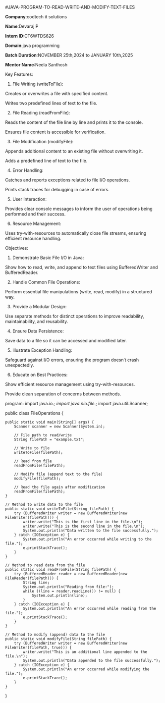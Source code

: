 #JAVA-PROGRAM-TO-READ-WRITE-AND-MODIFY-TEXT-FILES 

**Company**:codtech it solutions

**Name**:Devaraj P

**Intern ID**:CT6WTDS626

**Domain**:java programming

**Batch Duration**:NOVEMBER 25th,2024 to JANUARY 10th,2025

**Mentor Name**:Neela Santhosh

Key Features:

1. File Writing (writeToFile):

Creates or overwrites a file with specified content.

Writes two predefined lines of text to the file.

2. File Reading (readFromFile):

Reads the content of the file line by line and prints it to the console.

Ensures file content is accessible for verification.

3. File Modification (modifyFile):

Appends additional content to an existing file without overwriting it.

Adds a predefined line of text to the file.

4. Error Handling:

Catches and reports exceptions related to file I/O operations.

Prints stack traces for debugging in case of errors.

5. User Interaction:

Provides clear console messages to inform the user of operations being performed and their success.

6. Resource Management:

Uses try-with-resources to automatically close file streams, ensuring efficient resource handling.

Objectives:

1. Demonstrate Basic File I/O in Java:

Show how to read, write, and append to text files using BufferedWriter and BufferedReader.

2. Handle Common File Operations:

Perform essential file manipulations (write, read, modify) in a structured way.

3. Provide a Modular Design:

Use separate methods for distinct operations to improve readability, maintainability, and reusability.

4. Ensure Data Persistence:

Save data to a file so it can be accessed and modified later.

5. Illustrate Exception Handling:

Safeguard against I/O errors, ensuring the program doesn’t crash unexpectedly.

6. Educate on Best Practices:

Show efficient resource management using try-with-resources.

Provide clean separation of concerns between methods.

program:
import java.io.*;
import java.nio.file.*;
import java.util.Scanner;

public class FileOperations {

    public static void main(String[] args) {
        Scanner scanner = new Scanner(System.in);

        // File path to read/write
        String filePath = "example.txt";

        // Write to file
        writeToFile(filePath);

        // Read from file
        readFromFile(filePath);

        // Modify file (append text to the file)
        modifyFile(filePath);

        // Read the file again after modification
        readFromFile(filePath);
    }

    // Method to write data to the file
    public static void writeToFile(String filePath) {
        try (BufferedWriter writer = new BufferedWriter(new FileWriter(filePath))) {
            writer.write("This is the first line in the file.\n");
            writer.write("This is the second line in the file.\n");
            System.out.println("Data written to the file successfully.");
        } catch (IOException e) {
            System.out.println("An error occurred while writing to the file.");
            e.printStackTrace();
        }
    }

    // Method to read data from the file
    public static void readFromFile(String filePath) {
        try (BufferedReader reader = new BufferedReader(new FileReader(filePath))) {
            String line;
            System.out.println("Reading from file:");
            while ((line = reader.readLine()) != null) {
                System.out.println(line);
            }
        } catch (IOException e) {
            System.out.println("An error occurred while reading from the file.");
            e.printStackTrace();
        }
    }

    // Method to modify (append) data to the file
    public static void modifyFile(String filePath) {
        try (BufferedWriter writer = new BufferedWriter(new FileWriter(filePath, true))) {
            writer.write("This is an additional line appended to the file.\n");
            System.out.println("Data appended to the file successfully.");
        } catch (IOException e) {
            System.out.println("An error occurred while modifying the file.");
            e.printStackTrace();
        }
    }
}
